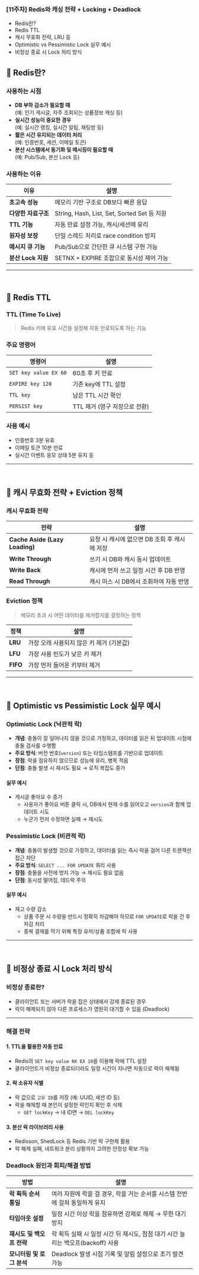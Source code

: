 ### [11주차] Redis와 캐싱 전략 + Locking + Deadlock

- Redis란?
- Redis TTL
- 캐시 무효화 전략, LRU 등
- Optimistic vs Pessimistic Lock 실무 예시
- 비정상 종료 시 Lock 처리 방식

## 🔵 Redis란?

### 사용하는 시점

- **DB 부하 감소가 필요할 때**  
  (예: 인기 게시글, 자주 조회되는 상품정보 캐싱 등)
- **실시간 성능이 중요한 경우**  
  (예: 실시간 랭킹, 실시간 알림, 채팅방 등)
- **짧은 시간 유지되는 데이터 처리**  
  (예: 인증번호, 세션, 이메일 토큰)
- **분산 시스템에서 동기화 및 메시징이 필요할 때**  
  (예: Pub/Sub, 분산 Lock 등)

### 사용하는 이유

| 이유                | 설명                                        |
| ------------------- | ------------------------------------------- |
| **초고속 성능**     | 메모리 기반 구조로 DB보다 빠른 응답         |
| **다양한 자료구조** | String, Hash, List, Set, Sorted Set 등 지원 |
| **TTL 기능**        | 자동 만료 설정 가능, 캐시/세션에 유리       |
| **원자성 보장**     | 단일 스레드 처리로 race condition 방지      |
| **메시지 큐 기능**  | Pub/Sub으로 간단한 큐 시스템 구현 가능      |
| **분산 Lock 지원**  | SETNX + EXPIRE 조합으로 동시성 제어 가능    |

---

<br />

## 🔵 Redis TTL

### TTL (Time To Live)

> Redis 키에 유효 시간을 설정해 자동 만료되도록 하는 기능

### 주요 명령어

| 명령어                | 설명                          |
| --------------------- | ----------------------------- |
| `SET key value EX 60` | 60초 후 키 만료               |
| `EXPIRE key 120`      | 기존 key에 TTL 설정           |
| `TTL key`             | 남은 TTL 시간 확인            |
| `PERSIST key`         | TTL 제거 (영구 저장으로 전환) |

### 사용 예시

- 인증번호 3분 유효
- 이메일 토큰 10분 만료
- 실시간 이벤트 응모 상태 5분 유지 등

---

<br />

## 🔵 캐시 무효화 전략 + Eviction 정책

### 캐시 무효화 전략

| 전략                           | 설명                                         |
| ------------------------------ | -------------------------------------------- |
| **Cache Aside (Lazy Loading)** | 요청 시 캐시에 없으면 DB 조회 후 캐시에 저장 |
| **Write Through**              | 쓰기 시 DB와 캐시 동시 업데이트              |
| **Write Back**                 | 캐시에 먼저 쓰고 일정 시간 후 DB 반영        |
| **Read Through**               | 캐시 미스 시 DB에서 조회하여 자동 반영       |

### Eviction 정책

> 메모리 초과 시 어떤 데이터를 제거할지를 결정하는 정책

| 정책     | 설명                                     |
| -------- | ---------------------------------------- |
| **LRU**  | 가장 오래 사용되지 않은 키 제거 (기본값) |
| **LFU**  | 가장 사용 빈도가 낮은 키 제거            |
| **FIFO** | 가장 먼저 들어온 키부터 제거             |

---

<br />

## 🔵 Optimistic vs Pessimistic Lock 실무 예시

### Optimistic Lock (낙관적 락)

- **개념**: 충돌이 잘 일어나지 않을 것으로 가정하고, 데이터를 읽은 뒤 업데이트 시점에 충돌 검사를 수행함
- **주요 방식**: 버전 번호(`version`) 또는 타임스탬프를 기반으로 업데이트
- **장점**: 락을 점유하지 않으므로 성능에 유리, 병목 적음
- **단점**: 충돌 발생 시 재시도 필요 → 로직 복잡도 증가

#### 실무 예시

- 게시글 좋아요 수 증가
  - 사용자가 좋아요 버튼 클릭 시, DB에서 현재 수를 읽어오고 `version`과 함께 업데이트 시도
  - 누군가 먼저 수정하면 실패 → 재시도

### Pessimistic Lock (비관적 락)

- **개념**: 충돌이 발생할 것으로 가정하고, 데이터를 읽는 즉시 락을 걸어 다른 트랜잭션 접근 차단
- **주요 방식**: `SELECT ... FOR UPDATE` 쿼리 사용
- **장점**: 충돌을 사전에 방지 가능 → 재시도 필요 없음
- **단점**: 동시성 떨어짐, 데드락 주의

#### 실무 예시

- 재고 수량 감소
  - 상품 주문 시 수량을 반드시 정확히 차감해야 하므로 `FOR UPDATE`로 락을 건 후 차감 처리
  - 중복 결제를 막기 위해 특정 유저/상품 조합에 락 사용

---

<br />

## 🔵 비정상 종료 시 Lock 처리 방식

### 비정상 종료란?

- 클라이언트 또는 서버가 락을 잡은 상태에서 강제 종료된 경우
- 락이 해제되지 않아 다른 프로세스가 영원히 대기할 수 있음 (Deadlock)

---

### 해결 전략

#### 1. TTL을 활용한 자동 만료

- Redis의 `SET key value NX EX 10`을 이용해 락에 TTL 설정
- 클라이언트가 비정상 종료되더라도 일정 시간이 지나면 자동으로 락이 해제됨

#### 2. 락 소유자 식별

- 락 값으로 `고유 ID`를 저장 (예: UUID, 세션 ID 등)
- 락을 해제할 때 본인이 설정한 락인지 확인 후 삭제
  - `GET lockKey` → 내 ID면 → `DEL lockKey`

#### 3. 분산 락 라이브러리 사용

- Redisson, ShedLock 등 Redis 기반 락 구현체 활용
- 락 해제 실패, 네트워크 분리 상황까지 고려한 안정성 확보 가능

### Deadlock 원인과 회피/해결 방법

| 방법                      | 설명                                                                            |
| ------------------------- | ------------------------------------------------------------------------------- |
| **락 획득 순서 통일**     | 여러 자원에 락을 걸 경우, 락을 거는 순서를 시스템 전반에 걸쳐 동일하게 유지     |
| **타임아웃 설정**         | 일정 시간 이상 락을 점유하면 강제로 해제 → 무한 대기 방지                       |
| **재시도 및 백오프 전략** | 락 획득 실패 시 일정 시간 뒤 재시도, 점점 대기 시간 늘리는 백오프(backoff) 사용 |
| **모니터링 및 로그 분석** | Deadlock 발생 시점 기록 및 알림 설정으로 조기 발견 가능                         |
